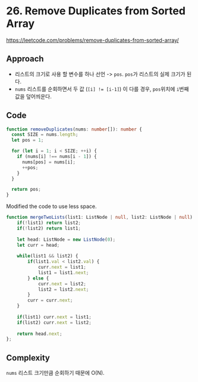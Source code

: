 # 26. Remove Duplicates from Sorted Array

https://leetcode.com/problems/remove-duplicates-from-sorted-array/

## Approach

- 리스트의 크기로 사용 할 변수를 하나 선언 -> `pos`. `pos`가 리스트의 실제 크기가 된다.
- `nums` 리스트를 순회하면서 두 값 (`[i] != [i-1]`) 이 다를 경우, `pos`위치에 `i`번째 값을 덮어씌운다.

## Code

```ts
function removeDuplicates(nums: number[]): number {
  const SIZE = nums.length;
  let pos = 1;

  for (let i = 1; i < SIZE; ++i) {
    if (nums[i] !== nums[i - 1]) {
      nums[pos] = nums[i];
      ++pos;
    }
  }

  return pos;
}
```

Modified the code to use less space.
```ts
function mergeTwoLists(list1: ListNode | null, list2: ListNode | null): ListNode | null {
    if(!list1) return list2;
    if(!list2) return list1;
    
    let head: ListNode = new ListNode(0);
    let curr = head;
    
    while(list1 && list2) {
        if(list1.val < list2.val) {
            curr.next = list1;
            list1 = list1.next;
        } else {
            curr.next = list2;
            list2 = list2.next;
        }
        curr = curr.next;
    }
    
    if(list1) curr.next = list1;
    if(list2) curr.next = list2;
    
    return head.next;
};
```
## Complexity

`nums` 리스트 크기만큼 순회하기 때문에 O(N).
